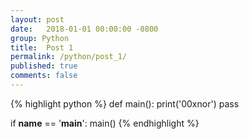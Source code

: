```yaml
---
layout: post
date:   2018-01-01 00:00:00 -0800
group: Python
title:  Post 1
permalink: /python/post_1/
published: true
comments: false
---
```


{% highlight python %}
def main():
	print('00xnor')
	pass

if __name__ == '__main__': main()
{% endhighlight %}

